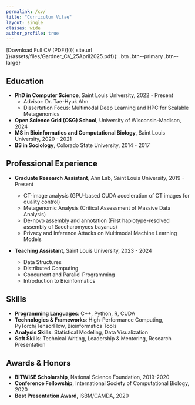 ```yaml
---
permalink: /cv/
title: "Curriculum Vitae"
layout: single
classes: wide
author_profile: true
---
```


[Download Full CV (PDF)]({{ site.url }}/assets/files/Gardner_CV_25April2025.pdf){: .btn .btn--primary .btn--large}

## Education

* **PhD in Computer Science**, Saint Louis University, 2022 - Present
  * Advisor: Dr. Tae-Hyuk Ahn
  * Dissertation Focus: Multimodal Deep Learning and HPC for Scalable Metagenomics
* **Open Science Grid (OSG) School**, University of Wisconsin-Madison, 2024
* **MS in Bioinformatics and Computational Biology**, Saint Louis University, 2020 - 2021
* **BS in Sociology**, Colorado State University, 2014 - 2017

## Professional Experience

* **Graduate Research Assistant**, Ahn Lab, Saint Louis University, 2019 - Present
  * CT-image analysis (GPU-based CUDA acceleration of CT images for quality control)
  * Metagenomic Analysis (Critical Assessment of Massive Data Analysis)
  * De-novo assembly and annotation (First haplotype-resolved assembly of Saccharomyces bayanus)
  * Privacy and Inference Attacks on Multimodal Machine Learning Models

* **Teaching Assistant**, Saint Louis University, 2023 - 2024
  * Data Structures
  * Distributed Computing
  * Concurrent and Parallel Programming
  * Introduction to Bioinformatics

## Skills

* **Programming Languages**: C++, Python, R, CUDA
* **Technologies & Frameworks**: High-Performance Computing, PyTorch/TensorFlow, Bioinformatics Tools
* **Analysis Skills**: Statistical Modeling, Data Visualization
* **Soft Skills**: Technical Writing, Leadership & Mentoring, Research Presentation

## Awards & Honors

* **BITWISE Scholarship**, National Science Foundation, 2019-2020
* **Conference Fellowship**, International Society of Computational Biology, 2020
* **Best Presentation Award**, ISBM/CAMDA, 2020
